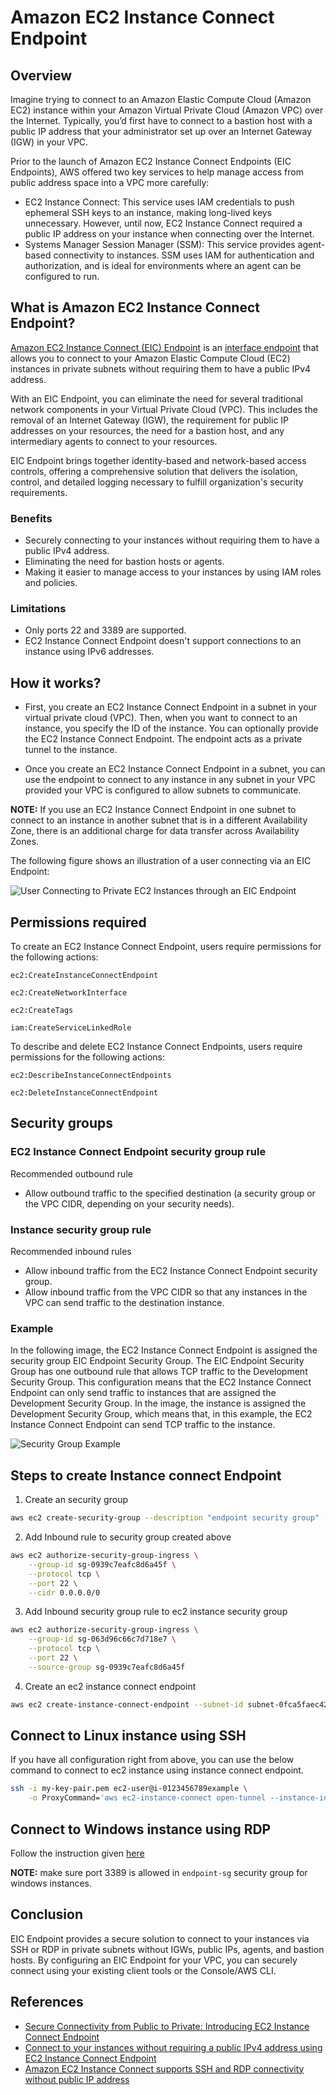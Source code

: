 # Amazon EC2 Instance Connect Endpoint

## Overview

Imagine trying to connect to an Amazon Elastic Compute Cloud (Amazon EC2) instance within your Amazon Virtual Private Cloud (Amazon VPC) over the Internet. Typically, you’d first have to connect to a bastion host with a public IP address that your administrator set up over an Internet Gateway (IGW) in your VPC.

Prior to the launch of Amazon EC2 Instance Connect Endpoints (EIC Endpoints), AWS offered two key services to help manage access from public address space into a VPC more carefully:

- EC2 Instance Connect: This service uses IAM credentials to push ephemeral SSH keys to an instance, making long-lived keys unnecessary. However, until now, EC2 Instance Connect required a public IP address on your instance when connecting over the Internet.
- Systems Manager Session Manager (SSM): This service provides agent-based connectivity to instances. SSM uses IAM for authentication and authorization, and is ideal for environments where an agent can be configured to run.

## What is Amazon EC2 Instance Connect Endpoint?

[Amazon EC2 Instance Connect (EIC) Endpoint](https://docs.aws.amazon.com/AWSEC2/latest/UserGuide/connect-using-eice.html) is an [interface endpoint](https://docs.aws.amazon.com/whitepapers/latest/aws-privatelink/what-are-vpc-endpoints.html#interface-endpoints) that allows you to connect to your Amazon Elastic Compute Cloud (EC2) instances in private subnets without requiring them to have a public IPv4 address. 

With an EIC Endpoint, you can eliminate the need for several traditional network components in your Virtual Private Cloud (VPC). This includes the removal of an Internet Gateway (IGW), the requirement for public IP addresses on your resources, the need for a bastion host, and any intermediary agents to connect to your resources.

EIC Endpoint brings together identity-based and network-based access controls, offering a comprehensive solution that delivers the isolation, control, and detailed logging necessary to fulfill organization's security requirements.


### Benefits 

- Securely connecting to your instances without requiring them to have a public IPv4 address.
- Eliminating the need for bastion hosts or agents.
- Making it easier to manage access to your instances by using IAM roles and policies.


### Limitations

- Only ports 22 and 3389 are supported.
- EC2 Instance Connect Endpoint doesn't support connections to an instance using IPv6 addresses.


## How it works?

- First, you create an EC2 Instance Connect Endpoint in a subnet in your virtual private cloud (VPC). Then, when you want to connect to an instance, you specify the ID of the instance. You can optionally provide the EC2 Instance Connect Endpoint. The endpoint acts as a private tunnel to the instance.

- Once you create an EC2 Instance Connect Endpoint in a subnet, you can use the endpoint to connect to any instance in any subnet in your VPC provided your VPC is configured to allow subnets to communicate.

**NOTE:** If you use an EC2 Instance Connect Endpoint in one subnet to connect to an instance in another subnet that is in a different Availability Zone, there is an additional charge for data transfer across Availability Zones.
 
The following figure shows an illustration of a user connecting via an EIC Endpoint:

![User Connecting to Private EC2 Instances through an EIC Endpoint](image.png)



## Permissions required

To create an EC2 Instance Connect Endpoint, users require permissions for the following actions:

    ec2:CreateInstanceConnectEndpoint

    ec2:CreateNetworkInterface

    ec2:CreateTags

    iam:CreateServiceLinkedRole

To describe and delete EC2 Instance Connect Endpoints, users require permissions for the following actions:

    ec2:DescribeInstanceConnectEndpoints

    ec2:DeleteInstanceConnectEndpoint


## Security groups


### EC2 Instance Connect Endpoint security group rule

Recommended outbound rule

- Allow outbound traffic to the specified destination (a security group or the VPC CIDR, depending on your security needs).

### Instance security group rule

Recommended inbound rules

- Allow inbound traffic from the EC2 Instance Connect Endpoint security group.
- Allow inbound traffic from the VPC CIDR so that any instances in the VPC can send traffic to the destination instance.

### Example

In the following image, the EC2 Instance Connect Endpoint is assigned the security group EIC Endpoint Security Group. The EIC Endpoint Security Group has one outbound rule that allows TCP traffic to the Development Security Group. This configuration means that the EC2 Instance Connect Endpoint can only send traffic to instances that are assigned the Development Security Group. In the image, the instance is assigned the Development Security Group, which means that, in this example, the EC2 Instance Connect Endpoint can send TCP traffic to the instance.


![Security Group Example](image-1.png)

## Steps to create Instance connect Endpoint

1. Create an security group
```bash
aws ec2 create-security-group --description "endpoint security group" --group-name "endpoint-sg" --vpc-id "vpc-1a2b3c4dexample" 
```

2. Add Inbound rule to security group created above

```bash
aws ec2 authorize-security-group-ingress \
    --group-id sg-0939c7eafc8d6a45f \
    --protocol tcp \
    --port 22 \
    --cidr 0.0.0.0/0
```

3. Add Inbound security group rule to ec2 instance security group

```bash
aws ec2 authorize-security-group-ingress \
    --group-id sg-063d96c66c7d718e7 \
    --protocol tcp \
    --port 22 \
    --source-group sg-0939c7eafc8d6a45f
```

4. Create an ec2 instance connect endpoint
```bash
aws ec2 create-instance-connect-endpoint --subnet-id subnet-0fca5faec4293a1d2 --security-group-ids sg-0939c7eafc8d6a45f
```

## Connect to Linux instance using SSH

If you have all configuration right from above, you can use the below command to connect to ec2 instance using instance connect endpoint. 

```bash
ssh -i my-key-pair.pem ec2-user@i-0123456789example \
    -o ProxyCommand='aws ec2-instance-connect open-tunnel --instance-id i-0123456789example'
```

## Connect to Windows instance using RDP

Follow the instruction given [here](https://docs.aws.amazon.com/AWSEC2/latest/WindowsGuide/connect-using-eice.html#eic-connect-using-rdp)

**NOTE:** make sure port 3389 is allowed in `endpoint-sg` security group for windows instances.  

## Conclusion

EIC Endpoint provides a secure solution to connect to your instances via SSH or RDP in private subnets without IGWs, public IPs, agents, and bastion hosts. By configuring an EIC Endpoint for your VPC, you can securely connect using your existing client tools or the Console/AWS CLI. 



## References

- [Secure Connectivity from Public to Private: Introducing EC2 Instance Connect Endpoint](https://aws.amazon.com/blogs/compute/secure-connectivity-from-public-to-private-introducing-ec2-instance-connect-endpoint-june-13-2023/)
- [Connect to your instances without requiring a public IPv4 address using EC2 Instance Connect Endpoint](https://docs.aws.amazon.com/AWSEC2/latest/UserGuide/connect-with-ec2-instance-connect-endpoint.html)
- [Amazon EC2 Instance Connect supports SSH and RDP connectivity without public IP address](https://aws.amazon.com/about-aws/whats-new/2023/06/amazon-ec2-instance-connect-ssh-rdp-public-ip-address/)

